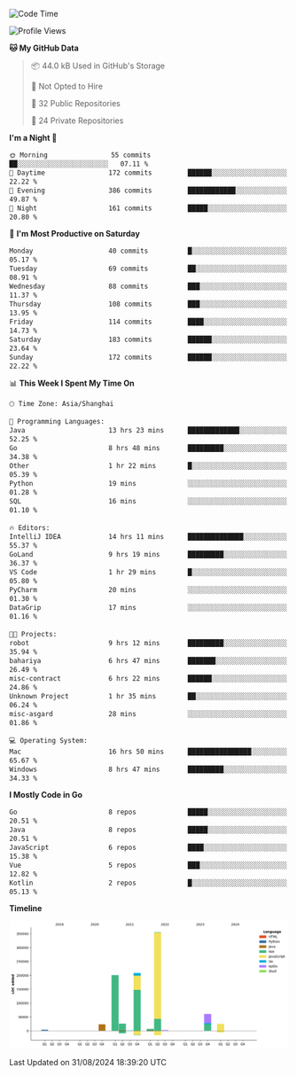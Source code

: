 <!--START_SECTION:waka-->
![Code Time](http://img.shields.io/badge/Code%20Time-2%2C647%20hrs%2033%20mins-blue)

![Profile Views](http://img.shields.io/badge/Profile%20Views-0-blue)

**🐱 My GitHub Data** 

> 📦 44.0 kB Used in GitHub's Storage 
 > 
> 🚫 Not Opted to Hire
 > 
> 📜 32 Public Repositories 
 > 
> 🔑 24 Private Repositories 
 > 
**I'm a Night 🦉** 

```text
🌞 Morning                55 commits          ██░░░░░░░░░░░░░░░░░░░░░░░   07.11 % 
🌆 Daytime                172 commits         ██████░░░░░░░░░░░░░░░░░░░   22.22 % 
🌃 Evening                386 commits         ████████████░░░░░░░░░░░░░   49.87 % 
🌙 Night                  161 commits         █████░░░░░░░░░░░░░░░░░░░░   20.80 % 
```
📅 **I'm Most Productive on Saturday** 

```text
Monday                   40 commits          █░░░░░░░░░░░░░░░░░░░░░░░░   05.17 % 
Tuesday                  69 commits          ██░░░░░░░░░░░░░░░░░░░░░░░   08.91 % 
Wednesday                88 commits          ███░░░░░░░░░░░░░░░░░░░░░░   11.37 % 
Thursday                 108 commits         ███░░░░░░░░░░░░░░░░░░░░░░   13.95 % 
Friday                   114 commits         ████░░░░░░░░░░░░░░░░░░░░░   14.73 % 
Saturday                 183 commits         ██████░░░░░░░░░░░░░░░░░░░   23.64 % 
Sunday                   172 commits         ██████░░░░░░░░░░░░░░░░░░░   22.22 % 
```


📊 **This Week I Spent My Time On** 

```text
🕑︎ Time Zone: Asia/Shanghai

💬 Programming Languages: 
Java                     13 hrs 23 mins      █████████████░░░░░░░░░░░░   52.25 % 
Go                       8 hrs 48 mins       █████████░░░░░░░░░░░░░░░░   34.38 % 
Other                    1 hr 22 mins        █░░░░░░░░░░░░░░░░░░░░░░░░   05.39 % 
Python                   19 mins             ░░░░░░░░░░░░░░░░░░░░░░░░░   01.28 % 
SQL                      16 mins             ░░░░░░░░░░░░░░░░░░░░░░░░░   01.10 % 

🔥 Editors: 
IntelliJ IDEA            14 hrs 11 mins      ██████████████░░░░░░░░░░░   55.37 % 
GoLand                   9 hrs 19 mins       █████████░░░░░░░░░░░░░░░░   36.37 % 
VS Code                  1 hr 29 mins        █░░░░░░░░░░░░░░░░░░░░░░░░   05.80 % 
PyCharm                  20 mins             ░░░░░░░░░░░░░░░░░░░░░░░░░   01.30 % 
DataGrip                 17 mins             ░░░░░░░░░░░░░░░░░░░░░░░░░   01.16 % 

🐱‍💻 Projects: 
robot                    9 hrs 12 mins       █████████░░░░░░░░░░░░░░░░   35.94 % 
bahariya                 6 hrs 47 mins       ███████░░░░░░░░░░░░░░░░░░   26.49 % 
misc-contract            6 hrs 22 mins       ██████░░░░░░░░░░░░░░░░░░░   24.86 % 
Unknown Project          1 hr 35 mins        ██░░░░░░░░░░░░░░░░░░░░░░░   06.24 % 
misc-asgard              28 mins             ░░░░░░░░░░░░░░░░░░░░░░░░░   01.86 % 

💻 Operating System: 
Mac                      16 hrs 50 mins      ████████████████░░░░░░░░░   65.67 % 
Windows                  8 hrs 47 mins       █████████░░░░░░░░░░░░░░░░   34.33 % 
```

**I Mostly Code in Go** 

```text
Go                       8 repos             █████░░░░░░░░░░░░░░░░░░░░   20.51 % 
Java                     8 repos             █████░░░░░░░░░░░░░░░░░░░░   20.51 % 
JavaScript               6 repos             ████░░░░░░░░░░░░░░░░░░░░░   15.38 % 
Vue                      5 repos             ███░░░░░░░░░░░░░░░░░░░░░░   12.82 % 
Kotlin                   2 repos             █░░░░░░░░░░░░░░░░░░░░░░░░   05.13 % 
```



**Timeline**

![Lines of Code chart](https://raw.githubusercontent.com/youtiaoguagua/youtiaoguagua/master/assets/bar_graph.png)


 Last Updated on 31/08/2024 18:39:20 UTC
<!--END_SECTION:waka-->